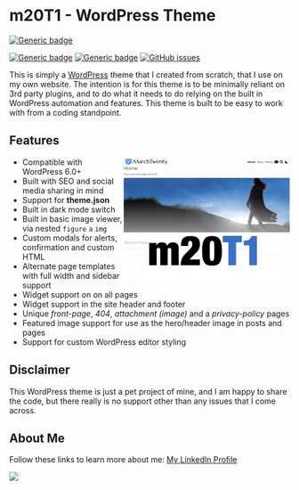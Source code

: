 # m20T1 - WordPress Theme

[![Generic badge](https://img.shields.io/github/v/release/midkiffaries/m20T1?include_prereleases&style=for-the-badge)](https://github.com/midkiffaries/m20T1/releases/)

[![Generic badge](https://img.shields.io/badge/Language-php-blue.svg)](https://github.com/midkiffaries/m20T1/search?l=php)
[![Generic badge](https://img.shields.io/badge/Language-javascript-red.svg)](https://github.com/midkiffaries/m20T1/search?l=javascript)
[![GitHub issues](https://img.shields.io/github/issues/midkiffaries/m20T1)](https://github.com/midkiffaries/m20T1/issues)

This is simply a <a href="https://wordpress.org/">WordPress</a> theme that I created from scratch, that I use on my own website.
The intention is for this theme is to be minimally reliant on 3rd party plugins, and to do what it needs to do relying on the built in WordPress automation and features. This theme is built to be easy to work with from a coding standpoint.

## Features
<img src="https://github.com/midkiffaries/m20T1/blob/c30b7d20c3ab426311dea8624b8ea740a002bb31/screenshot.png" alt="" width="300" align="right" />

- Compatible with WordPress 6.0+
- Built with SEO and social media sharing in mind
- Support for <b>theme.json</b>
- Built in dark mode switch
- Built in basic image viewer, via nested <code>figure</code> <code>a</code> <code>img</code>
- Custom modals for alerts, confirmation and custom HTML
- Alternate page templates with full width and sidebar support
- Widget support on on all pages
- Widget support in the site header and footer
- Unique <i>front-page</i>, <i>404</i>, <i>attachment (image)</i> and a <i>privacy-policy</i> pages
- Featured image support for use as the hero/header image in posts and pages
- Support for custom WordPress editor styling

## Disclaimer
This WordPress theme is just a pet project of mine, and I am happy to share the code, but there really is no support other than any issues that I come across.

## About Me
Follow these links to learn more about me:
<a href="https://www.linkedin.com/in/tedbalmer/">My LinkedIn Profile</a>

<a href="https://github.com/midkiffaries/m20T1/graphs/contributors">
  <img src="https://contrib.rocks/image?repo=midkiffaries/m20T1" />
</a>

